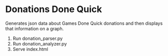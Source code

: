 Donations Done Quick
====================

Generates json data about Games Done Quick donations and then displays that information on a graph.

1. Run donation_parser.py
2. Run donation_analyzer.py
3. Serve index.html